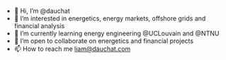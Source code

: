 - 👋 Hi, I’m @dauchat
- 👀 I’m interested in energetics, energy markets, offshore grids and financial analysis
- 🌱 I’m currently learning energy engineering @UCLouvain and @NTNU
- 💞️ I’m open to collaborate on energetics and financial projects
- 📫 How to reach me liam@dauchat.com

<!---
dauchat/dauchat is a ✨ special ✨ repository because its `README.md` (this file) appears on your GitHub profile.
You can click the Preview link to take a look at your changes.
--->

